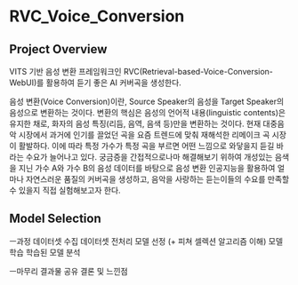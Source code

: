 # RVC_Voice_Conversion

## Project Overview
VITS 기반 음성 변환 프레임워크인 RVC(Retrieval-based-Voice-Conversion-WebUI)를 활용하여 듣기 좋은 AI 커버곡을 생성한다.

음성 변환(Voice Conversion)이란, Source Speaker의 음성을 Target Speaker의 음성으로 변환하는 것이다.
변환의 핵심은 음성의 언어적 내용(linguistic contents)은 유지한 채로, 화자의 음성 특징(리듬, 음역, 음색 등)만을 변환하는 것이다.
현재 대중음악 시장에서 과거에 인기를 끌었던 곡을 요즘 트렌드에 맞춰 재해석한 리메이크 곡 시장이 활발하다.
이에 따라 특정 가수가 특정 곡을 부르면 어떤 느낌으로 와닿을지 듣길 바라는 수요가 늘어나고 있다.
궁금증을 간접적으로나마 해결해보기 위하여 개성있는 음색을 지닌 가수 A와 가수 B의 음성 데이터를 바탕으로
음성 변환 인공지능을 활용하여 얼마나 자연스러운 품질의 커버곡을 생성하고, 
음악을 사랑하는 듣는이들의 수요를 만족할 수 있을지 직접 실험해보고자 한다.

## Model Selection




ㅡ과정
데이터셋 수집
데이터셋 전처리
모델 선정 (+ 피쳐 셀렉션 알고리즘 이해)
모델 학습
학습된 모델 분석

ㅡ마무리
결과물 공유
결론 및 느낀점
